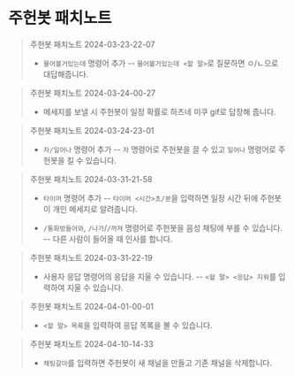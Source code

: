 # 주헌봇 패치노트

> 주헌봇 패치노트 2024-03-23-22-07
>
> - `물어볼거있는데` 명령어 추가
>   -- `물어볼거있는데 <할 말>`로 질문하면 ㅇ/ㄴ으로 대답해줍니다.

> 주헌봇 패치노트 2024-03-24-00-27
>
> - 메세지를 보낼 시 주헌봇이 일정 확률로 하츠네 미쿠 gif로 답장해 줍니다.

> 주헌봇 패치노트 2024-03-24-23-01
>
> - `자/일어나` 명령어 추가
>   -- `자` 명령어로 주헌봇을 끌 수 있고 `일어나` 명령어로 주헌봇을 킬 수 있습니다.

> 주헌봇 패치노트 2024-03-31-21-58
>
> - `타이머` 명령어 추가
>   -- `타이머 <시간>초/분`을 입력하면 일정 시간 뒤에 주헌봇이 개인 메세지로 알려줍니다.
>
> - `/통화방들어와`, `/나가`/`/꺼져` 명령어로 주헌봇을 음성 채팅에 부를 수 있습니다.
>   -- 다른 사람이 들어올 때 인사를 합니다.

> 주헌봇 패치노트 2024-03-31-22-19
>
> - 사용자 응답 명령어의 응답을 지울 수 있습니다.
>   -- `<할 말> <응답> 지워`를 입력하여 지울 수 있습니다.

> 주헌봇 패치노트 2024-04-01-00-01
>
> - `<할 말> 목록`을 입력하여 응답 목록을 볼 수 있습니다.

> 주헌봇 패치노트 2024-04-10-14-33
>
> - `채팅갈아`를 입력하면 주헌봇이 새 채널을 만들고 기존 채널을 삭제합니다.
